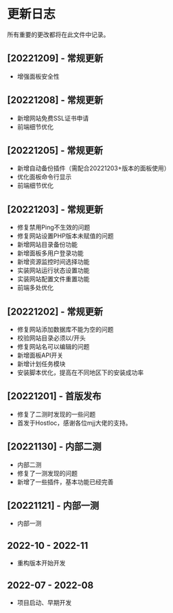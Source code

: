# 更新日志

所有重要的更改都将在此文件中记录。


## [20221209] - 常规更新

- 增强面板安全性

## [20221208] - 常规更新

- 新增网站免费SSL证书申请
- 前端细节优化

## [20221205] - 常规更新

- 新增自动备份插件（需配合20221203+版本的面板使用）
- 优化面板命令行显示
- 前端细节优化

## [20221203] - 常规更新

- 修复禁用Ping不生效的问题
- 修复网站设置PHP版本未赋值的问题
- 新增网站目录备份功能
- 新增面板多用户登录功能
- 新增资源监控时间选择功能
- 实装网站运行状态设置功能
- 实装网站配置文件重置功能
- 前端多处优化

## [20221202] - 常规更新

- 修复网站添加数据库不能为空的问题
- 校验网站目录必须以/开头
- 修复网站名可以编辑的问题
- 新增面板API开关
- 新增计划任务模块
- 安装脚本优化，提高在不同地区下的安装成功率

## [20221201] - 首版发布

- 修复了二测时发现的一些问题
- 首发于Hostloc，感谢各位mjj大佬的支持。

## [20221130] - 内部二测

- 内部二测
- 修复了一测发现的问题
- 新增了一些插件，基本功能已经完善

## [20221121] - 内部一测

- 内部一测

## 2022-10 - 2022-11

- 重构版本开始开发

## 2022-07 - 2022-08

- 项目启动、早期开发
